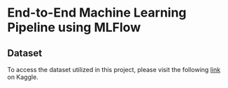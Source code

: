 # End-to-End Machine Learning Pipeline using MLFlow

## Dataset

To access the dataset utilized in this project, please visit the following [link](https://www.kaggle.com/datasets/blastchar/telco-customer-churn) on Kaggle.